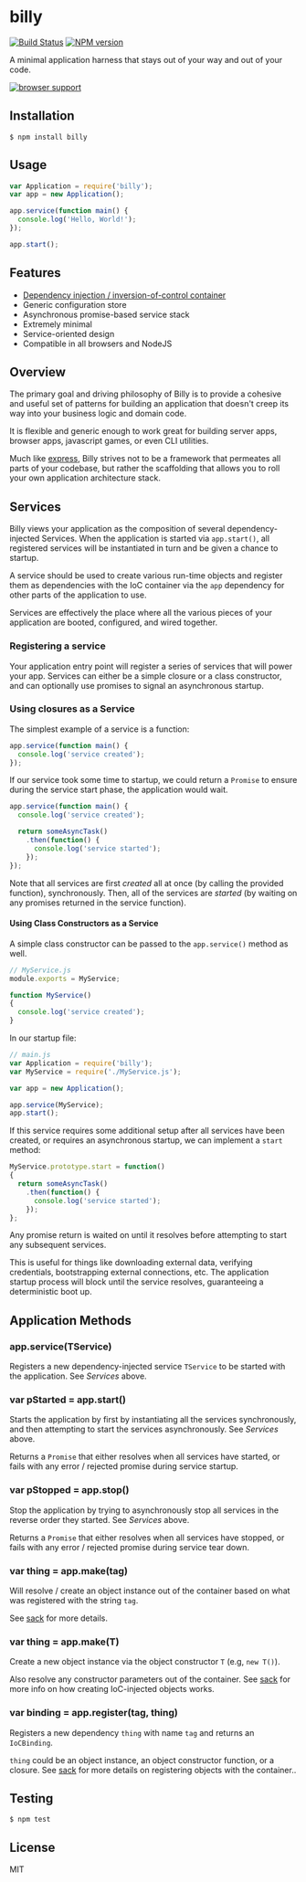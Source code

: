 # billy

[![Build Status](https://travis-ci.org/bvalosek/billy.png?branch=master)](https://travis-ci.org/bvalosek/billy)
[![NPM version](https://badge.fury.io/js/billy.png)](http://badge.fury.io/js/billy)

A minimal application harness that stays out of your way and out of your code.

[![browser support](https://ci.testling.com/bvalosek/billy.png)](https://ci.testling.com/bvalosek/billy)

## Installation

```
$ npm install billy
```

## Usage

```javascript
var Application = require('billy');
var app = new Application();

app.service(function main() {
  console.log('Hello, World!');
});

app.start();
```

## Features

* [Dependency injection / inversion-of-control container](https://github.com/bvalosek/sack)
* Generic configuration store
* Asynchronous promise-based service stack
* Extremely minimal
* Service-oriented design
* Compatible in all browsers and NodeJS

## Overview

The primary goal and driving philosophy of Billy is to provide a cohesive and
useful set of patterns for building an application that doesn't creep its way
into your business logic and domain code.

It is flexible and generic enough to work great for building server apps,
browser apps, javascript games, or even CLI utilities.

Much like [express](https://github.com/visionmedia/express), Billy strives not
to be a framework that permeates all parts of your codebase, but rather the
scaffolding that allows you to roll your own application architecture stack.

## Services

Billy views your application as the composition of several dependency-injected
Services. When the application is started via `app.start()`, all registered
services will be instantiated in turn and be given a chance to startup.

A service should be used to create various run-time objects and register them
as dependencies with the IoC container via the `app` dependency for other parts
of the application to use.

Services are effectively the place where all the various pieces of your
application are booted, configured, and wired together.

### Registering a service

Your application entry point will register a series of services that will power
your app. Services can either be a simple closure or a class constructor, and
can optionally use promises to signal an asynchronous startup.

### Using closures as a Service

The simplest example of a service is a function:

```javascript
app.service(function main() {
  console.log('service created');
});
```

If our service took some time to startup, we could return a `Promise` to ensure
during the service start phase, the application would wait.

```javascript
app.service(function main() {
  console.log('service created');

  return someAsyncTask()
    .then(function() {
      console.log('service started');
    });
});
```

Note that all services are first *created* all at once (by calling the provided
function), synchronously. Then, all of the services are *started* (by waiting
on any promises returned in the service function).

#### Using Class Constructors as a Service

A simple class constructor can be passed to the `app.service()` method as well.

```javascript
// MyService.js
module.exports = MyService;

function MyService()
{
  console.log('service created');
}
```

In our startup file:

```javascript
// main.js
var Application = require('billy');
var MyService = require('./MyService.js');

var app = new Application();

app.service(MyService);
app.start();
```

If this service requires some additional setup after all services have been
created, or requires an asynchronous startup, we can implement a `start`
method:

```javascript
MyService.prototype.start = function()
{
  return someAsyncTask()
    .then(function() {
      console.log('service started');
    });
};
```

Any promise return is waited on until it resolves before attempting to start
any subsequent services.

This is useful for things like downloading external data, verifying
credentials, bootstrapping external connections, etc. The application startup
process will block until the service resolves, guaranteeing a deterministic
boot up.

## Application Methods

### app.service(TService)

Registers a new dependency-injected service `TService` to be started with the
application. See *Services* above.

### var pStarted = app.start()

Starts the application by first by instantiating all the services
synchronously, and then attempting to start the services asynchronously. See
*Services* above.

Returns a `Promise` that either resolves when all services have started, or
fails with any error / rejected promise during service startup.

### var pStopped = app.stop()

Stop the application by trying to asynchronously stop all services in the
reverse order they started. See *Services* above.

Returns a `Promise` that either resolves when all services have stopped, or
fails with any error / rejected promise during service tear down.

### var thing = app.make(tag)

Will resolve / create an object instance out of the container based on what was
registered with the string `tag`.

See [sack](https://github.com/bvalosek/sack) for more details.

### var thing = app.make(T)

Create a new object instance via the object constructor `T` (e.g, `new T()`).

Also resolve any constructor parameters out of the container. See
[sack](https://github.com/bvalosek/sack) for more info on how creating
IoC-injected objects works.

### var binding = app.register(tag, thing)

Registers a new dependency `thing` with name `tag` and returns an `IoCBinding`.

`thing` could be an object instance, an object constructor function, or a
closure. See [sack](https://github.com/bvalosek/sack) for more details on
registering objects with the container..

## Testing

```
$ npm test
```

## License

MIT
